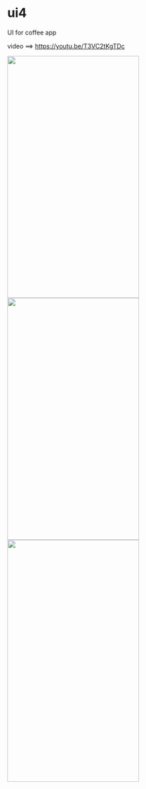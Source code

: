 # ui4

UI for coffee app

video ==> https://youtu.be/T3VC2tKgTDc

<img src="https://user-images.githubusercontent.com/93790564/149847098-58af1b7d-2dd8-4455-812e-22e6bfd2eaf1.jpg" width="300" height="550"/>


<img src="https://user-images.githubusercontent.com/93790564/149847162-768acb6c-cf69-4bea-accb-6370b2d66984.jpg" width="300" height="550"/>


<img src="https://user-images.githubusercontent.com/93790564/149847167-7e90c25b-af54-4ce5-936d-6c6bd9e49d9d.jpg" width="300" height="550"/>
